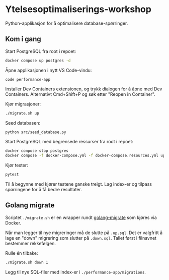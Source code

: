 # Ytelsesoptimaliserings-workshop

Python-applikasjon for å optimalisere database-spørringer.

## Kom i gang

Start PostgreSQL fra root i repoet:
```bash
docker compose up postgres -d
```

Åpne applikasjonen i nytt VS Code-vindu:
```
code performance-app
```

Installer Dev Containers extensionen, og trykk dialogen for å åpne med Dev Containers.
Alternativt Cmd+Shift+P og søk etter "Reopen in Container".

Kjør migrasjoner:
```bash
./migrate.sh up
```

Seed databasen:
```bash
python src/seed_database.py
```

Start PostgreSQL med begrensede ressurser fra root i repoet:
```bash
docker compose stop postgres
docker compose -f docker-compose.yml -f docker-compose.resources.yml up postgres -d
```

Kjør tester:
```bash
pytest
```

Til å begynne med kjører testene ganske treigt.
Lag index-er og tilpass spørringene for å få bedre resultater.

## Golang migrate

Scriptet `./migrate.sh` er en wrapper rundt [golang-migrate](https://github.com/golang-migrate/migrate) som kjøres via Docker.

Når man legger til nye migreringer må de slutte på `.up.sql`.
Det er valgfritt å lage en "down" migrering som slutter på `.down.sql`.
Tallet først i filnavnet bestemmer rekkefølgen.

Rulle én tilbake:
```sh
./migrate.sh down 1
```

Legg til nye SQL-filer med index-er i `./performance-app/migrations`.
